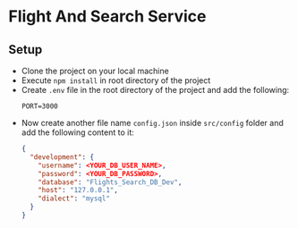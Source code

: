 # Flight And Search Service

## Setup

- Clone the project on your local machine
- Execute `npm install` in root directory of the project
- Create `.env` file in the root directory of the project and add the following:
  ```
  PORT=3000
  ```
- Now create another file name `config.json` inside `src/config` folder and add the following content to it:
  ```json
  {
    "development": {
      "username": <YOUR_DB_USER_NAME>,
      "password": <YOUR_DB_PASSWORD>,
      "database": "Flights_Search_DB_Dev",
      "host": "127.0.0.1",
      "dialect": "mysql"
    }
  }
  ```
